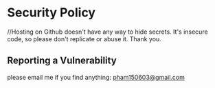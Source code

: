 # Security Policy
//Hosting on Github doesn't have any way to hide secrets. It's insecure code, so please don't replicate or abuse it. Thank you.

## Reporting a Vulnerability
please email me if you find anything: pham150603@gmail.com
